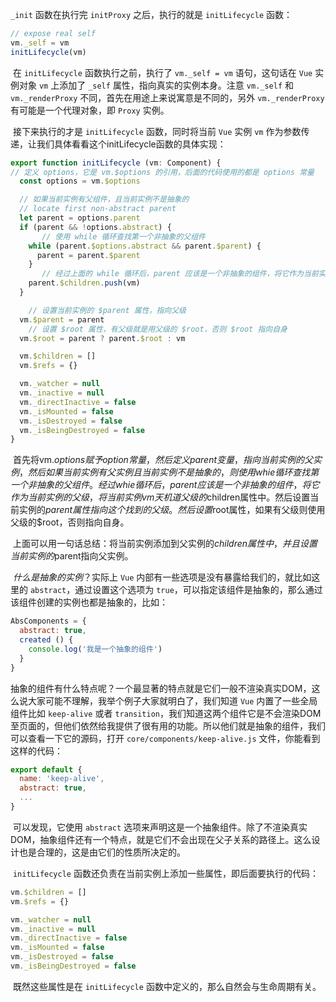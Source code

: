 `_init` 函数在执行完 `initProxy` 之后，执行的就是 `initLifecycle` 函数：

```js
// expose real self
vm._self = vm
initLifecycle(vm)
```

​		在 `initLifecycle` 函数执行之前，执行了 `vm._self = vm` 语句，这句话在 `Vue` 实例对象 `vm` 上添加了 `_self` 属性，指向真实的实例本身。注意 `vm._self` 和 `vm._renderProxy` 不同，首先在用途上来说寓意是不同的，另外 `vm._renderProxy` 有可能是一个代理对象，即 `Proxy` 实例。

​		接下来执行的才是 `initLifecycle` 函数，同时将当前 `Vue` 实例 `vm` 作为参数传递，让我们具体看看这个initLifecycle函数的具体实现：

```js
export function initLifecycle (vm: Component) {
// 定义 options，它是 vm.$options 的引用，后面的代码使用的都是 options 常量
  const options = vm.$options

  // 如果当前实例有父组件，且当前实例不是抽象的
  // locate first non-abstract parent
  let parent = options.parent
  if (parent && !options.abstract) {
       // 使用 while 循环查找第一个非抽象的父组件
    while (parent.$options.abstract && parent.$parent) {
      parent = parent.$parent
    }
       // 经过上面的 while 循环后，parent 应该是一个非抽象的组件，将它作为当前实例的父级，所以将当前实例 vm 添加到父级的 $children 属性里
    parent.$children.push(vm)
  }

    // 设置当前实例的 $parent 属性，指向父级
  vm.$parent = parent
    // 设置 $root 属性，有父级就是用父级的 $root，否则 $root 指向自身
  vm.$root = parent ? parent.$root : vm

  vm.$children = []
  vm.$refs = {}

  vm._watcher = null
  vm._inactive = null
  vm._directInactive = false
  vm._isMounted = false
  vm._isDestroyed = false
  vm._isBeingDestroyed = false
}
```

​		首先将vm.$options赋予option常量，然后定义parent变量，指向当前实例的父实例，然后如果当前实例有父实例且当前实例不是抽象的，则使用whie循环查找第一个非抽象的父组件。经过whie循环后，parent应该是一个非抽象的组件，将它作为当前实例的父级，将当前实例vm天机道父级的$children属性中。然后设置当前实例的$parent属性指向这个找到的父级。然后设置$root属性，如果有父级则使用父级的$root，否则指向自身。

​		上面可以用一句话总结：将当前实例添加到父实例的$children属性中，并且设置当前实例的$parent指向父实例。

​		*什么是抽象的实例*？实际上 `Vue` 内部有一些选项是没有暴露给我们的，就比如这里的 `abstract`，通过设置这个选项为 `true`，可以指定该组件是抽象的，那么通过该组件创建的实例也都是抽象的，比如：

```js
AbsComponents = {
  abstract: true,
  created () {
    console.log('我是一个抽象的组件')
  }
}
```

​		抽象的组件有什么特点呢？一个最显著的特点就是它们一般不渲染真实DOM，这么说大家可能不理解，我举个例子大家就明白了，我们知道 `Vue` 内置了一些全局组件比如 `keep-alive` 或者 `transition`，我们知道这两个组件它是不会渲染DOM至页面的，但他们依然给我提供了很有用的功能。所以他们就是抽象的组件，我们可以查看一下它的源码，打开 `core/components/keep-alive.js` 文件，你能看到这样的代码：

```js
export default {
  name: 'keep-alive',
  abstract: true,
  ...
}
```

​		可以发现，它使用 `abstract` 选项来声明这是一个抽象组件。除了不渲染真实DOM，抽象组件还有一个特点，就是它们不会出现在父子关系的路径上。这么设计也是合理的，这是由它们的性质所决定的。

​		`initLifecycle` 函数还负责在当前实例上添加一些属性，即后面要执行的代码：

```js
vm.$children = []
vm.$refs = {}

vm._watcher = null
vm._inactive = null
vm._directInactive = false
vm._isMounted = false
vm._isDestroyed = false
vm._isBeingDestroyed = false
```

​		既然这些属性是在 `initLifecycle` 函数中定义的，那么自然会与生命周期有关。